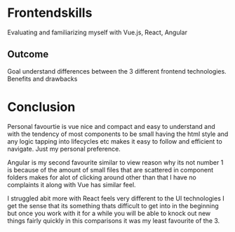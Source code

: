# Frontendskills

Evaluating and familiarizing myself with Vue.js, React, Angular


## Outcome

Goal understand differences between the 3 different frontend technologies.
Benefits and drawbacks

# Conclusion

Personal favourtie is vue nice and compact and easy to understand and with the tendency of most components to be small having the html style and any logic tapping into lifecycles etc makes it easy to
follow and efficient to navigate. Just my personal preference.

Angular is my second favourite similar to view reason why its not number 1 is because of the amount of small files that are scattered in component folders makes for alot of clicking around other than that 
I have no complaints it along with Vue has similar feel.


I struggled abit more with React feels very different to the UI technologies I get the sense that its something thats difficult to get into in the beginning but once you work with it for a while
you will be able to knock out new things fairly quickly in this comparisons it was my least favourite of the 3.

